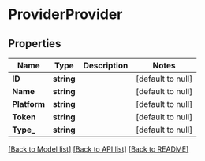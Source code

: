 # ProviderProvider

## Properties
Name | Type | Description | Notes
------------ | ------------- | ------------- | -------------
**ID** | **string** |  | [default to null]
**Name** | **string** |  | [default to null]
**Platform** | **string** |  | [default to null]
**Token** | **string** |  | [default to null]
**Type_** | **string** |  | [default to null]

[[Back to Model list]](../README.md#documentation-for-models) [[Back to API list]](../README.md#documentation-for-api-endpoints) [[Back to README]](../README.md)

